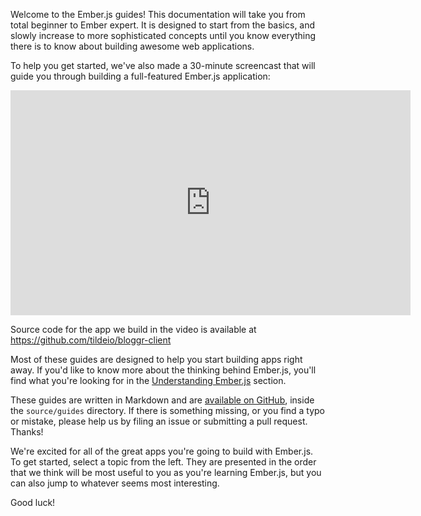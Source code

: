 Welcome to the Ember.js guides! This documentation will take you from
total beginner to Ember expert. It is designed to start from the basics,
and slowly increase to more sophisticated concepts until you know
everything there is to know about building awesome web applications.

To help you get started, we've also made a 30-minute screencast that
will guide you through building a full-featured Ember.js application:

<iframe width="640" height="360" src="https://www.youtube.com/embed/1QHrlFlaXdI?feature=player_detailpage" frameborder="0" allowfullscreen></iframe>

Source code for the app we build in the video is available at <a href="https://github.com/tildeio/bloggr-client">https://github.com/tildeio/bloggr-client</a>

Most of these guides are designed to help you start building apps right
away. If you'd like to know more about the thinking behind Ember.js,
you'll find what you're looking for in the [Understanding Ember.js](understanding-ember/the-view-layer)
section.

These guides are written in Markdown and are [available on
GitHub](https://github.com/ember-learn/guides-source/), inside the `source/guides`
directory.  If there is something missing, or you find a typo or
mistake, please help us by filing an issue or submitting a pull
request. Thanks!

We're excited for all of the great apps you're going to build with
Ember.js. To get started, select a topic from the left. They are
presented in the order that we think will be most useful to you as
you're learning Ember.js, but you can also jump to whatever seems
most interesting.

Good luck!
